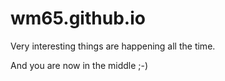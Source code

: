 wm65.github.io
=============

Very interesting things are happening all the time.


And you are now in the middle ;-)


